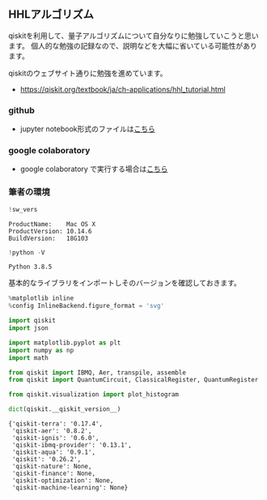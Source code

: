 ## HHLアルゴリズム

qiskitを利用して、量子アルゴリズムについて自分なりに勉強していこうと思います。
個人的な勉強の記録なので、説明などを大幅に省いている可能性があります。

qiskitのウェブサイト通りに勉強を進めています。

- https://qiskit.org/textbook/ja/ch-applications/hhl_tutorial.html


### github
- jupyter notebook形式のファイルは[こちら](https://github.com/hiroshi0530/wa-src/blob/master/rec/qiskit/base9/base_nb.ipynb)

### google colaboratory
- google colaboratory で実行する場合は[こちら](https://colab.research.google.com/github/hiroshi0530/wa-src/blob/master/rec/qiskit/base9/base_nb.ipynb)

### 筆者の環境


```python
!sw_vers
```

    ProductName:	Mac OS X
    ProductVersion:	10.14.6
    BuildVersion:	18G103



```python
!python -V
```

    Python 3.8.5


基本的なライブラリをインポートしそのバージョンを確認しておきます。


```python
%matplotlib inline
%config InlineBackend.figure_format = 'svg'

import qiskit
import json

import matplotlib.pyplot as plt
import numpy as np
import math

from qiskit import IBMQ, Aer, transpile, assemble
from qiskit import QuantumCircuit, ClassicalRegister, QuantumRegister

from qiskit.visualization import plot_histogram

dict(qiskit.__qiskit_version__)
```




    {'qiskit-terra': '0.17.4',
     'qiskit-aer': '0.8.2',
     'qiskit-ignis': '0.6.0',
     'qiskit-ibmq-provider': '0.13.1',
     'qiskit-aqua': '0.9.1',
     'qiskit': '0.26.2',
     'qiskit-nature': None,
     'qiskit-finance': None,
     'qiskit-optimization': None,
     'qiskit-machine-learning': None}




```python

```

